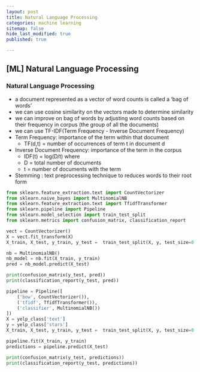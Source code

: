 ```yaml
---
layout: post
title: Natural Language Processing
categories: machine learning
sitemap: false
hide_last_modified: true
published: true

---
```

## [ML] Natural Language Processing

### Natural Language Processing

- a document represented as a vector of word counts is called a ‘bag of words’
- we can use cosine similarity on the vectors made to determine similarity
- we can improve on bag of words by adjusting word counts based on their frequency in corpus (the group of all the documents)
- we can use TF-IDF(Term Frequency - Inverse Document Frequency)
- Term Frequency: importance of the term within that document
    - TF(d,t) = number of occurrences of term t in document d
- Inverse Document Frequency: importance of the term in the corpus
    - IDF(t) = log(D/t) where
    - D = total number of documents
    - t = number of documents with the term
- Stemming : text preprocessing technique to reduces words to their root form

~~~python
from sklearn.feature_extraction.text import CountVectorizer
from sklearn.naive_bayes import MultinomialNB
from sklearn.feature_extraction.text import TfidfTransformer
from sklearn.pipeline import Pipeline
from sklearn.model_selection import train_test_split
from sklearn.metrics import confusion_matrix, classification_report

vect = CountVectorizer()
X = vect.fit_transform(X)
X_train, X_test, y_train, y_test =  train_test_split(X, y, test_size=0.3, random_state=101)

nb = MultinomialNB()
nb_model = nb.fit(X_train, y_train)
pred = nb_model.predict(X_test)

print(confusion_matrix(y_test, pred))
print(classification_report(y_test, pred))

pipeline = Pipeline([
    ('bow', CountVectorizer()),
    ('tfidf', TfidfTransformer()), 
    ('classifier', MultinomialNB())
])
X = yelp_class['text']
y = yelp_class['stars']
X_train, X_test, y_train, y_test =  train_test_split(X, y, test_size=0.3, random_state=101)

pipeline.fit(X_train, y_train)
predictions = pipeline.predict(X_test)

print(confusion_matrix(y_test, predictions))
print(classification_report(y_test, predictions))
~~~